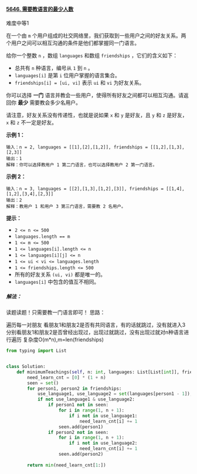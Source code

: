 #### [5646. 需要教语言的最少人数](https://leetcode-cn.com/problems/minimum-number-of-people-to-teach/)

难度中等1

在一个由 `m` 个用户组成的社交网络里，我们获取到一些用户之间的好友关系。两个用户之间可以相互沟通的条件是他们都掌握同一门语言。

给你一个整数 `n` ，数组 `languages` 和数组 `friendships` ，它们的含义如下：

- 总共有 `n` 种语言，编号从 `1` 到 `n` 。
- `languages[i]` 是第 `i` 位用户掌握的语言集合。
- `friendships[i] = [ui, vi]` 表示 `ui` 和 `vi` 为好友关系。

你可以选择 **一门** 语言并教会一些用户，使得所有好友之间都可以相互沟通。请返回你 **最少** 需要教会多少名用户。

请注意，好友关系没有传递性，也就是说如果 `x` 和 `y` 是好友，且 `y` 和 `z` 是好友， `x` 和 `z` 不一定是好友。

 

**示例 1：**

```
输入：n = 2, languages = [[1],[2],[1,2]], friendships = [[1,2],[1,3],[2,3]]
输出：1
解释：你可以选择教用户 1 第二门语言，也可以选择教用户 2 第一门语言。
```

**示例 2：**

```
输入：n = 3, languages = [[2],[1,3],[1,2],[3]], friendships = [[1,4],[1,2],[3,4],[2,3]]
输出：2
解释：教用户 1 和用户 3 第三门语言，需要教 2 名用户。
```

 

**提示：**

- `2 <= n <= 500`
- `languages.length == m`
- `1 <= m <= 500`
- `1 <= languages[i].length <= n`
- `1 <= languages[i][j] <= n`
- `1 <= ui < vi <= languages.length`
- `1 <= friendships.length <= 500`
- 所有的好友关系 `(ui, vi)` 都是唯一的。
- `languages[i]` 中包含的值互不相同。



##### 解法：

读题读题！只需要教一门语言即可！
思路：

遍历每一对朋友
看朋友1和朋友2是否有共同语言，有的话就跳过，没有就进入3
分别看朋友1和朋友2是否曾经出现过，出现过就跳过，没有出现过就对n种语言进行遍历
复杂度O(m*n),m=len(friendships)

```python
from typing import List


class Solution:
    def minimumTeachings(self, n: int, languages: List[List[int]], friendships: List[List[int]]) -> int:
        need_learn_cnt = [0] * (1 + n)
        seen = set()
        for person1, person2 in friendships:
            use_language1, use_language2 = set(languages[person1 - 1]), set(languages[person2 - 1])
            if not use_language1 & use_language2:
                if person1 not in seen:
                    for i in range(1, n + 1):
                        if i not in use_language1:
                            need_learn_cnt[i] += 1
                    seen.add(person1)
                if person2 not in seen:
                    for i in range(1, n + 1):
                        if i not in use_language2:
                            need_learn_cnt[i] += 1
                    seen.add(person2)
              
        return min(need_learn_cnt[1:])
```

